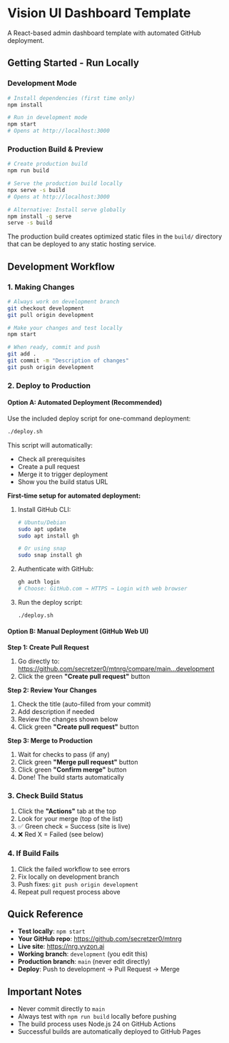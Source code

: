 # Vision UI Dashboard Template

A React-based admin dashboard template with automated GitHub deployment.

## Getting Started - Run Locally

### Development Mode
```bash
# Install dependencies (first time only)
npm install

# Run in development mode
npm start
# Opens at http://localhost:3000
```

### Production Build & Preview
```bash
# Create production build
npm run build

# Serve the production build locally
npx serve -s build
# Opens at http://localhost:3000

# Alternative: Install serve globally
npm install -g serve
serve -s build
```

The production build creates optimized static files in the `build/` directory that can be deployed to any static hosting service.

## Development Workflow

### 1. Making Changes

```bash
# Always work on development branch
git checkout development
git pull origin development

# Make your changes and test locally
npm start

# When ready, commit and push
git add .
git commit -m "Description of changes"
git push origin development
```

### 2. Deploy to Production

#### Option A: Automated Deployment (Recommended)

Use the included deploy script for one-command deployment:

```bash
./deploy.sh
```

This script will automatically:
- Check all prerequisites
- Create a pull request
- Merge it to trigger deployment
- Show you the build status URL

**First-time setup for automated deployment:**

1. Install GitHub CLI:
   ```bash
   # Ubuntu/Debian
   sudo apt update
   sudo apt install gh
   
   # Or using snap
   sudo snap install gh
   ```

2. Authenticate with GitHub:
   ```bash
   gh auth login
   # Choose: GitHub.com → HTTPS → Login with web browser
   ```

3. Run the deploy script:
   ```bash
   ./deploy.sh
   ```

#### Option B: Manual Deployment (GitHub Web UI)

**Step 1: Create Pull Request**
1. Go directly to: https://github.com/secretzer0/mtnrg/compare/main...development
2. Click the green **"Create pull request"** button

**Step 2: Review Your Changes**
1. Check the title (auto-filled from your commit)
2. Add description if needed
3. Review the changes shown below
4. Click green **"Create pull request"** button

**Step 3: Merge to Production**
1. Wait for checks to pass (if any)
2. Click green **"Merge pull request"** button
3. Click green **"Confirm merge"** button
4. Done! The build starts automatically

### 3. Check Build Status

1. Click the **"Actions"** tab at the top
2. Look for your merge (top of the list)
3. ✅ Green check = Success (site is live)
4. ❌ Red X = Failed (see below)

### 4. If Build Fails

1. Click the failed workflow to see errors
2. Fix locally on development branch
3. Push fixes: `git push origin development`
4. Repeat pull request process above

## Quick Reference

- **Test locally**: `npm start`
- **Your GitHub repo**: https://github.com/secretzer0/mtnrg
- **Live site**: https://nrg.vyzon.ai
- **Working branch**: `development` (you edit this)
- **Production branch**: `main` (never edit directly)
- **Deploy**: Push to development → Pull Request → Merge

## Important Notes

- Never commit directly to `main`
- Always test with `npm run build` locally before pushing
- The build process uses Node.js 24 on GitHub Actions
- Successful builds are automatically deployed to GitHub Pages
